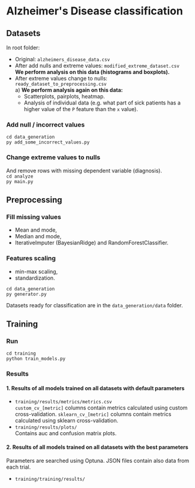# Alzheimer's Disease classification

## Datasets
In root folder:
- Original: `alzheimers_disease_data.csv`
- After add nulls and extreme values: `modified_extreme_dataset.csv `
  <br>**We perform analysis on this data (histograms and boxplots).**
- After extreme values change to nulls: `ready_dataset_to_preprocessing.csv`
  <br>a) **We perform analysis again on this data:**
  - Scatterplots, pairplots, heatmap.
  - Analysis of individual data (e.g. what part of sick patients has a higher value of the `P` feature than the `x` value).

### Add null / incorrect values
`cd data_generation`<br>
`py add_some_incorrect_values.py`

### Change extreme values to nulls
And remove rows with missing dependent variable (diagnosis).<br>
`cd analyze`<br>
`py main.py`

## Preprocessing
### Fill missing values
- Mean and mode,
- Median and mode,
- IterativeImputer (BayesianRidge) and RandomForestClassifier.<br>

### Features scaling
- min-max scaling,
- standardization.

`cd data_generation`<br>
`py generator.py`

Datasets ready for classification are in the `data_generation/data` folder.

## Training

### Run
`cd training`<br>
`python train_models.py`

### Results
#### 1. Results of all models trained on all datasets with default parameters
- `training/results/metrics/metrics.csv`<br>
`custom_cv_[metric]` columns contain metrics calculated using custom cross-validation.
`sklearn_cv_[metric]` columns contain metrics calculated using sklearn cross-validation.
- `training/results/plots/`<br>
Contains auc and confusion matrix plots.

#### 2. Results of all models trained on all datasets with the best parameters
Parameters are searched using Optuna. JSON files contain also data from each trial.
- `training/training/results/`<br>
